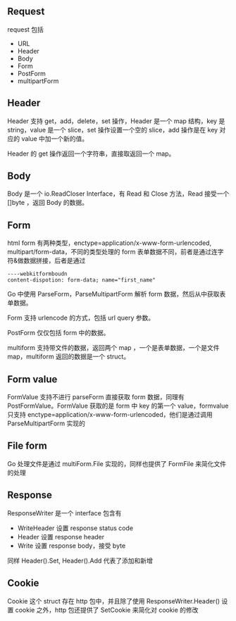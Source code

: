 ## Request

request 包括

- URL
- Header
- Body
- Form
- PostForm
- multipartForm

## Header 

Header 支持 get，add，delete，set 操作，Header 是一个 map 结构，key 是 string，value 是一个 slice，set 操作设置一个空的 slice，add 操作是在 key 对应的 value 中加一个新的值。

Header 的 get 操作返回一个字符串，直接取返回一个 map。

## Body

Body 是一个 io.ReadCloser Interface，有  Read 和 Close 方法，Read 接受一个 []byte ，返回 Body 的数据。

## Form

html form 有两种类型，enctype=application/x-www-form-urlencoded, multipart/form-data，不同的类型处理的 form 表单数据不同，前者是通过连字符&做数据拼接，后者是通过
```
----webkitformboudn
content-dispotion: form-data; name="first_name"

```

Go 中使用 ParseForm，ParseMultipartForm 解析 form 数据，然后从中获取表单数据。

Form 支持 urlencode 的方式，包括 url query 参数。

PostForm 仅仅包括 form 中的数据。

multiform 支持带文件的数据，返回两个 map ，一个是表单数据，一个是文件 map，multiform 返回的数据是一个 struct。

## Form value 

FormValue 支持不进行 parseForm 直接获取 form 数据，同理有 PostFormValue。FormValue 获取的是 form 中 key 的第一个 value，formvalue 只支持 enctype=application/x-www-form-urlencoded，他们是通过调用 ParseMultipartForm 实现的


## File form

Go 处理文件是通过 multiForm.File 实现的，同样也提供了 FormFile 来简化文件的处理

## Response

ResponseWriter 是一个 interface 包含有
- WriteHeader 设置 response status code
- Header 设置 response header
- Write  设置 response body，接受 byte

同样 Header().Set, Header().Add 代表了添加和新增

## Cookie

Cookie 这个 struct 存在 http 包中，并且除了使用 ResponseWriter.Header() 设置 cookie 之外，http 包还提供了 SetCookie 来简化对 cookie 的修改
